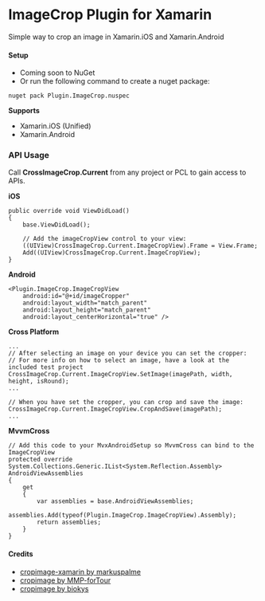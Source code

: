 # ImageCrop Plugin for Xamarin

Simple way to crop an image in Xamarin.iOS and Xamarin.Android

#### Setup
* Coming soon to NuGet
* Or run the following command to create a nuget package:
```
nuget pack Plugin.ImageCrop.nuspec
```

**Supports**
* Xamarin.iOS (Unified)
* Xamarin.Android

### API Usage

Call **CrossImageCrop.Current** from any project or PCL to gain access to APIs.

**iOS**
```
public override void ViewDidLoad()
{
	base.ViewDidLoad();
    	
	// Add the imageCropView control to your view:
	((UIView)CrossImageCrop.Current.ImageCropView).Frame = View.Frame;
	Add((UIView)CrossImageCrop.Current.ImageCropView);
}
```

**Android**
```
<Plugin.ImageCrop.ImageCropView
    android:id="@+id/imageCropper"
    android:layout_width="match_parent"
    android:layout_height="match_parent"
    android:layout_centerHorizontal="true" />
```
**Cross Platform**
```
...
// After selecting an image on your device you can set the cropper:
// For more info on how to select an image, have a look at the included test project
CrossImageCrop.Current.ImageCropView.SetImage(imagePath, width, height, isRound);
...

// When you have set the cropper, you can crop and save the image:
CrossImageCrop.Current.ImageCropView.CropAndSave(imagePath);
...
```
**MvvmCross**
```
// Add this code to your MvxAndroidSetup so MvvmCross can bind to the ImageCropView
protected override System.Collections.Generic.IList<System.Reflection.Assembly> AndroidViewAssemblies 
{
    get 
    {
	    var assemblies = base.AndroidViewAssemblies;
	    assemblies.Add(typeof(Plugin.ImageCrop.ImageCropView).Assembly);
	    return assemblies;
    }
}
```

#### Credits
* [cropimage-xamarin by markuspalme](https://github.com/markuspalme/cropimage-xamarin)
* [cropimage by MMP-forTour](https://github.com/MMP-forTour/cropimage)
* [cropimage by biokys](https://github.com/biokys/cropimage)
